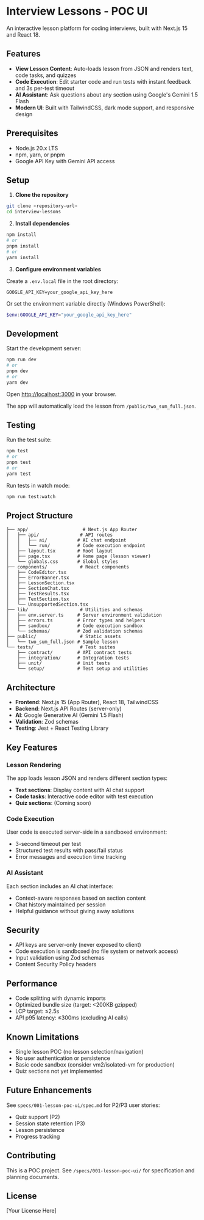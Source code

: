 # Interview Lessons - POC UI

An interactive lesson platform for coding interviews, built with Next.js 15 and React 18.

## Features

- **View Lesson Content**: Auto-loads lesson from JSON and renders text, code tasks, and quizzes
- **Code Execution**: Edit starter code and run tests with instant feedback and 3s per-test timeout
- **AI Assistant**: Ask questions about any section using Google's Gemini 1.5 Flash
- **Modern UI**: Built with TailwindCSS, dark mode support, and responsive design

## Prerequisites

- Node.js 20.x LTS
- npm, yarn, or pnpm
- Google API Key with Gemini API access

## Setup

1. **Clone the repository**

```bash
git clone <repository-url>
cd interview-lessons
```

2. **Install dependencies**

```bash
npm install
# or
pnpm install
# or
yarn install
```

3. **Configure environment variables**

Create a `.env.local` file in the root directory:

```env
GOOGLE_API_KEY=your_google_api_key_here
```

Or set the environment variable directly (Windows PowerShell):

```powershell
$env:GOOGLE_API_KEY="your_google_api_key_here"
```

## Development

Start the development server:

```bash
npm run dev
# or
pnpm dev
# or
yarn dev
```

Open [http://localhost:3000](http://localhost:3000) in your browser.

The app will automatically load the lesson from `/public/two_sum_full.json`.

## Testing

Run the test suite:

```bash
npm test
# or
pnpm test
# or
yarn test
```

Run tests in watch mode:

```bash
npm run test:watch
```

## Project Structure

```
├── app/                    # Next.js App Router
│   ├── api/               # API routes
│   │   ├── ai/           # AI chat endpoint
│   │   └── run/          # Code execution endpoint
│   ├── layout.tsx        # Root layout
│   ├── page.tsx          # Home page (lesson viewer)
│   └── globals.css       # Global styles
├── components/            # React components
│   ├── CodeEditor.tsx
│   ├── ErrorBanner.tsx
│   ├── LessonSection.tsx
│   ├── SectionChat.tsx
│   ├── TestResults.tsx
│   ├── TextSection.tsx
│   └── UnsupportedSection.tsx
├── lib/                   # Utilities and schemas
│   ├── env.server.ts     # Server environment validation
│   ├── errors.ts         # Error types and helpers
│   ├── sandbox/          # Code execution sandbox
│   └── schemas/          # Zod validation schemas
├── public/                # Static assets
│   └── two_sum_full.json # Sample lesson
└── tests/                 # Test suites
    ├── contract/         # API contract tests
    ├── integration/      # Integration tests
    ├── unit/             # Unit tests
    └── setup/            # Test setup and utilities
```

## Architecture

- **Frontend**: Next.js 15 (App Router), React 18, TailwindCSS
- **Backend**: Next.js API Routes (server-only)
- **AI**: Google Generative AI (Gemini 1.5 Flash)
- **Validation**: Zod schemas
- **Testing**: Jest + React Testing Library

## Key Features

### Lesson Rendering

The app loads lesson JSON and renders different section types:
- **Text sections**: Display content with AI chat support
- **Code tasks**: Interactive code editor with test execution
- **Quiz sections**: (Coming soon)

### Code Execution

User code is executed server-side in a sandboxed environment:
- 3-second timeout per test
- Structured test results with pass/fail status
- Error messages and execution time tracking

### AI Assistant

Each section includes an AI chat interface:
- Context-aware responses based on section content
- Chat history maintained per session
- Helpful guidance without giving away solutions

## Security

- API keys are server-only (never exposed to client)
- Code execution is sandboxed (no file system or network access)
- Input validation using Zod schemas
- Content Security Policy headers

## Performance

- Code splitting with dynamic imports
- Optimized bundle size (target: <200KB gzipped)
- LCP target: ≤2.5s
- API p95 latency: ≤300ms (excluding AI calls)

## Known Limitations

- Single lesson POC (no lesson selection/navigation)
- No user authentication or persistence
- Basic code sandbox (consider vm2/isolated-vm for production)
- Quiz sections not yet implemented

## Future Enhancements

See `specs/001-lesson-poc-ui/spec.md` for P2/P3 user stories:
- Quiz support (P2)
- Session state retention (P3)
- Lesson persistence
- Progress tracking

## Contributing

This is a POC project. See `/specs/001-lesson-poc-ui/` for specification and planning documents.

## License

[Your License Here]
